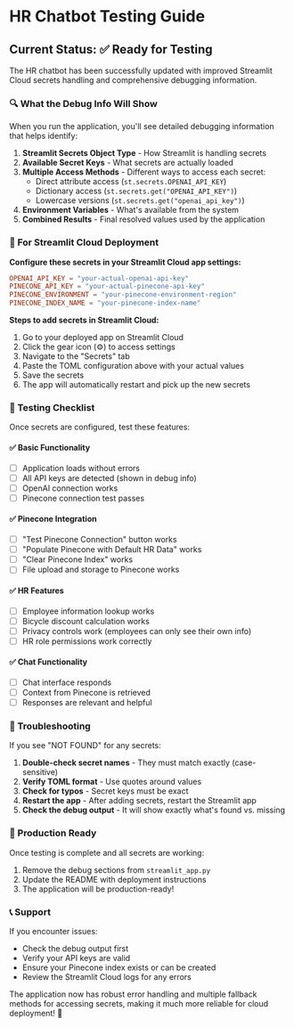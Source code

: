 # HR Chatbot Testing Guide

## Current Status: ✅ Ready for Testing

The HR chatbot has been successfully updated with improved Streamlit Cloud secrets handling and comprehensive debugging information.

### 🔍 What the Debug Info Will Show

When you run the application, you'll see detailed debugging information that helps identify:

1. **Streamlit Secrets Object Type** - How Streamlit is handling secrets
2. **Available Secret Keys** - What secrets are actually loaded
3. **Multiple Access Methods** - Different ways to access each secret:
   - Direct attribute access (`st.secrets.OPENAI_API_KEY`)
   - Dictionary access (`st.secrets.get("OPENAI_API_KEY")`)
   - Lowercase versions (`st.secrets.get("openai_api_key")`)
4. **Environment Variables** - What's available from the system
5. **Combined Results** - Final resolved values used by the application

### 🎯 For Streamlit Cloud Deployment

**Configure these secrets in your Streamlit Cloud app settings:**

```toml
OPENAI_API_KEY = "your-actual-openai-api-key"
PINECONE_API_KEY = "your-actual-pinecone-api-key"
PINECONE_ENVIRONMENT = "your-pinecone-environment-region"
PINECONE_INDEX_NAME = "your-pinecone-index-name"
```

**Steps to add secrets in Streamlit Cloud:**
1. Go to your deployed app on Streamlit Cloud
2. Click the gear icon (⚙️) to access settings
3. Navigate to the "Secrets" tab
4. Paste the TOML configuration above with your actual values
5. Save the secrets
6. The app will automatically restart and pick up the new secrets

### 🧪 Testing Checklist

Once secrets are configured, test these features:

#### ✅ Basic Functionality
- [ ] Application loads without errors
- [ ] All API keys are detected (shown in debug info)
- [ ] OpenAI connection works
- [ ] Pinecone connection test passes

#### ✅ Pinecone Integration
- [ ] "Test Pinecone Connection" button works
- [ ] "Populate Pinecone with Default HR Data" works
- [ ] "Clear Pinecone Index" works
- [ ] File upload and storage to Pinecone works

#### ✅ HR Features
- [ ] Employee information lookup works
- [ ] Bicycle discount calculation works
- [ ] Privacy controls work (employees can only see their own info)
- [ ] HR role permissions work correctly

#### ✅ Chat Functionality
- [ ] Chat interface responds
- [ ] Context from Pinecone is retrieved
- [ ] Responses are relevant and helpful

### 🔧 Troubleshooting

If you see "NOT FOUND" for any secrets:

1. **Double-check secret names** - They must match exactly (case-sensitive)
2. **Verify TOML format** - Use quotes around values
3. **Check for typos** - Secret keys must be exact
4. **Restart the app** - After adding secrets, restart the Streamlit app
5. **Check the debug output** - It will show exactly what's found vs. missing

### 🚀 Production Ready

Once testing is complete and all secrets are working:

1. Remove the debug sections from `streamlit_app.py`
2. Update the README with deployment instructions
3. The application will be production-ready!

### 📞 Support

If you encounter issues:
- Check the debug output first
- Verify your API keys are valid
- Ensure your Pinecone index exists or can be created
- Review the Streamlit Cloud logs for any errors

The application now has robust error handling and multiple fallback methods for accessing secrets, making it much more reliable for cloud deployment! 🎉
